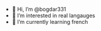 - 👋 Hi, I’m @bogdar331
- 👀 I’m interested in real langauges
- 🌱 I’m currently learning french

<!---
bogdar331/bogdar331 is a ✨ special ✨ repository because its `README.md` (this file) appears on your GitHub profile.
You can click the Preview link to take a look at your changes.
--->
